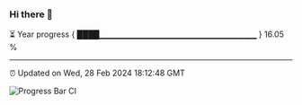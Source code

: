 ### Hi there 👋

⏳ Year progress { ████▁▁▁▁▁▁▁▁▁▁▁▁▁▁▁▁▁▁▁▁▁▁▁▁▁▁ } 16.05 %

---

⏰ Updated on Wed, 28 Feb 2024 18:12:48 GMT

![Progress Bar CI](https://github.com/liununu/liununu/workflows/Progress%20Bar%20CI/badge.svg)
